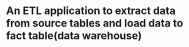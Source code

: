 # An ETL application to extract data from source tables and load data to fact table(data warehouse)
